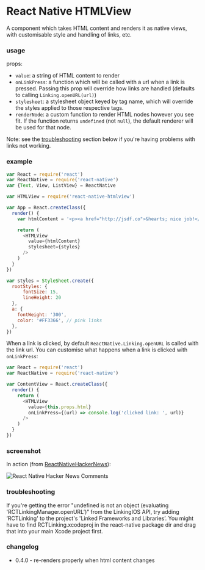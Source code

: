 # React Native HTMLView
A component which takes HTML content and renders it as native views, with 
customisable style and handling of links, etc.

### usage

props:

- `value`: a string of HTML content to render
- `onLinkPress`: a function which will be called with a url when a link is pressed.
  Passing this prop will override how links are handled (defaults to calling `Linking.openURL(url)`)
- `stylesheet`: a stylesheet object keyed by tag name, which will override the 
  styles applied to those respective tags.
- `renderNode`: a custom function to render HTML nodes however you see fit. If 
  the function returns `undefined` (not `null`), the default renderer will be 
  used for that node.

Note: see the [troubleshooting](#troubleshooting) section below if you're having problems with links not working.

### example

```js
var React = require('react')
var ReactNative = require('react-native')
var {Text, View, ListView} = ReactNative

var HTMLView = require('react-native-htmlview')

var App = React.createClass({
  render() {
    var htmlContent = '<p><a href="http://jsdf.co">&hearts; nice job!</a></p>'

    return (
      <HTMLView
        value={htmlContent}
        stylesheet={styles}
      />
    )
  }
})

var styles = StyleSheet.create({
  rootStyles: {
      fontSize: 15,
      lineHeight: 20
  },
  a: {
    fontWeight: '300',
    color: '#FF3366', // pink links
  },
})
```

When a link is clicked, by default `ReactNative.Linking.openURL` is called with the 
link url. You can customise what happens when a link is clicked with `onLinkPress`:

```js
var React = require('react')
var ReactNative = require('react-native')

var ContentView = React.createClass({
  render() {
    return (
      <HTMLView
        value={this.props.html}
        onLinkPress={(url) => console.log('clicked link: ', url)}
      />
    )
  }
})
```

### screenshot

In action (from [ReactNativeHackerNews](https://github.com/jsdf/ReactNativeHackerNews)):

![React Native Hacker News Comments](http://i.imgur.com/FYOgBYc.png)

### troubleshooting

 If you're getting the error "undefined is not an object (evaluating 'RCTLinkingManager.openURL’)” from the LinkingIOS API, try adding ‘RCTLinking' to the project's 'Linked Frameworks and Libraries’. You might have to find RCTLinking.xcodeproj in the react-native package dir and drag that into your main Xcode project first.


### changelog

- 0.4.0 - re-renders properly when html content changes
